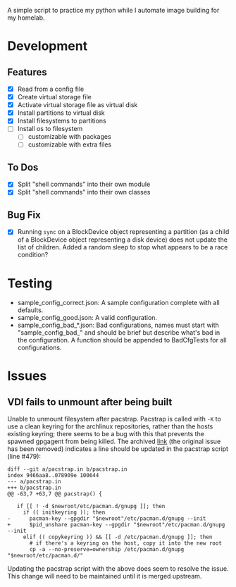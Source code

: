 A simple script to practice my python while I automate image building for my
homelab.

# Development

## Features

  - [x] Read from a config file
  - [x] Create virtual storage file
  - [x] Activate virtual storage file as virtual disk
  - [x] Install partitions to virtual disk
  - [x] Install filesystems to partitions
  - [ ] Install os to filesystem
      - [ ] customizable with packages
      - [ ] customizable with extra files

## To Dos

  - [x] Split "shell commands" into their own module
  - [x] Split "shell commands" into their own classes

## Bug Fix

  - [x] Running `sync` on a BlockDevice object representing a partition (as a
    child of a BlockDevice object representing a disk device) does not update
    the list of children.
    Added a random sleep to stop what appears to be a race condition?


# Testing

  - sample_config_correct.json: A sample configuration complete with all
    defaults.
  - sample_config_good.json: A valid configuration.
  - sample_config_bad_*.json: Bad configurations, names must start with
    "sample_config_bad_" and should be brief but describe what's bad in the
    configuration. A function should be appended to BadCfgTests for all
    configurations.

# Issues

## VDI fails to unmount after being built

Unable to unmount filesystem after pacstrap. Pacstrap is called with `-K` to
use a clean keyring for the archlinux repositories, rather than the hosts
existing keyring; there seems to be a bug with this that prevents the spawned
gpgagent from being killed. The archived
[link](https://web.archive.org/web/20230719061359/https://github.com/archlinux/arch-install-scripts/issues/56)
(the original issue has been removed) indicates a line should be updated in
the pacstrap script (line #479):

```
diff --git a/pacstrap.in b/pacstrap.in
index 9466aa8..078909e 100644
--- a/pacstrap.in
+++ b/pacstrap.in
@@ -63,7 +63,7 @@ pacstrap() {
 
   if [[ ! -d $newroot/etc/pacman.d/gnupg ]]; then
     if (( initkeyring )); then
-      pacman-key --gpgdir "$newroot"/etc/pacman.d/gnupg --init
+      $pid_unshare pacman-key --gpgdir "$newroot"/etc/pacman.d/gnupg --init
     elif (( copykeyring )) && [[ -d /etc/pacman.d/gnupg ]]; then
       # if there's a keyring on the host, copy it into the new root
       cp -a --no-preserve=ownership /etc/pacman.d/gnupg "$newroot/etc/pacman.d/"
```

Updating the pacstrap script with the above does seem to resolve the issue.
This change will need to be maintained until it is merged upstream.
